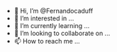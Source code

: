 - 👋 Hi, I’m @Fernandocaduff
- 👀 I’m interested in ...
- 🌱 I’m currently learning ...
- 💞️ I’m looking to collaborate on ...
- 📫 How to reach me ...

<!---
Fernandocaduff/Fernandocaduff is a ✨ special ✨ repository because its `README.md` (this file) appears on your GitHub profile.
You can click the Preview link to take a look at your changes.
--->
